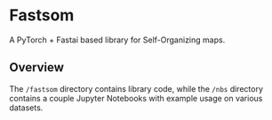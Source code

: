 # Fastsom

A PyTorch + Fastai based library for Self-Organizing maps.

## Overview

The `/fastsom` directory contains library code, while the `/nbs` directory contains a couple Jupyter Notebooks with example usage on various datasets.


